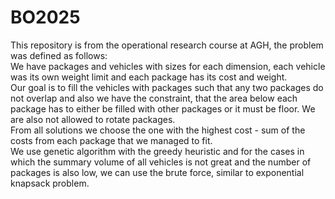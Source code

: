 # BO2025
This repository is from the operational research course at AGH, the problem was defined as follows:  
We have packages and vehicles with sizes for each dimension, each vehicle was its own weight limit and each package has its cost and weight.  
Our goal is to fill the vehicles with packages such that any two packages do not overlap and also we have the constraint, that the area below each package has to either be filled with other  packages or it must be floor. We are also not allowed to rotate packages.  
From all solutions we choose the one with the highest cost - sum of the costs from each package that we managed to fit.  
We use genetic algorithm with the greedy heuristic and for the cases in which the summary volume of all vehicles is not great and the number of packages is also low, we can use the brute force, similar to exponential knapsack problem.

